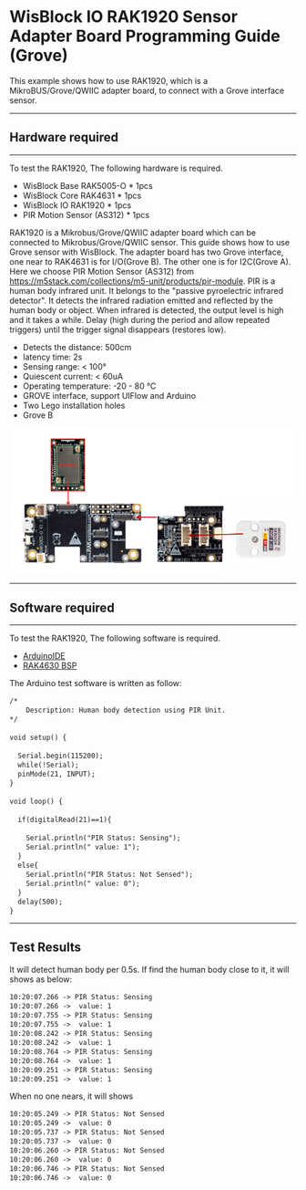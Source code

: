 # WisBlock IO RAK1920 Sensor Adapter Board Programming Guide (Grove)

This example shows how to use RAK1920, which is a MikroBUS/Grove/QWIIC adapter board, to connect with a Grove interface sensor.

----
## Hardware required
----
To test the RAK1920, The following hardware is required.

- WisBlock Base RAK5005-O  *  1pcs
- WisBlock Core RAK4631  *  1pcs
- WisBlock IO RAK1920      *  1pcs
- PIR Motion Sensor (AS312)   *  1pcs

RAK1920 is a Mikrobus/Grove/QWIIC adapter board which can be connected to Mikrobus/Grove/QWIIC sensor. This guide shows how to use Grove sensor with WisBlock. The adapter board has two Grove interface, one near to RAK4631 is for I/O(Grove B). The other one is for I2C(Grove A). Here we choose PIR Motion Sensor (AS312) from https://m5stack.com/collections/m5-unit/products/pir-module. PIR is a human body infrared unit. It belongs to the "passive pyroelectric infrared detector". It detects the infrared radiation emitted and reflected by the human body or object. When infrared is detected, the output level is high and it takes a while. Delay (high during the period and allow repeated triggers) until the trigger signal disappears (restores low).

- Detects the distance: 500cm
- latency time: 2s
- Sensing range: < 100°
- Quiescent current: < 60uA
- Operating temperature: -20 - 80 °C
- GROVE interface, support UIFlow and Arduino
- Two Lego installation holes
- Grove B

![1](res/1.png)

----
## Software required
----
To test the RAK1920, The following software is required.

- [ArduinoIDE](https://www.arduino.cc/en/Main/Software)
- [RAK4630 BSP](/BSP)



The Arduino test software is written as follow:

```
/*
    Description: Human body detection using PIR Unit.
*/

void setup() {

  Serial.begin(115200);
  while(!Serial);
  pinMode(21, INPUT);
}

void loop() {

  if(digitalRead(21)==1){

    Serial.println("PIR Status: Sensing");
    Serial.println(" value: 1");
  }
  else{
    Serial.println("PIR Status: Not Sensed");
    Serial.println(" value: 0");
  }
  delay(500);
}
```



----
## Test Results
It will detect human body per 0.5s. If find the human body close to it, it will shows as below:

```
10:20:07.266 -> PIR Status: Sensing
10:20:07.266 ->  value: 1
10:20:07.755 -> PIR Status: Sensing
10:20:07.755 ->  value: 1
10:20:08.242 -> PIR Status: Sensing
10:20:08.242 ->  value: 1
10:20:08.764 -> PIR Status: Sensing
10:20:08.764 ->  value: 1
10:20:09.251 -> PIR Status: Sensing
10:20:09.251 ->  value: 1

```

When no one nears, it will shows

```
10:20:05.249 -> PIR Status: Not Sensed
10:20:05.249 ->  value: 0
10:20:05.737 -> PIR Status: Not Sensed
10:20:05.737 ->  value: 0
10:20:06.260 -> PIR Status: Not Sensed
10:20:06.260 ->  value: 0
10:20:06.746 -> PIR Status: Not Sensed
10:20:06.746 ->  value: 0

```

